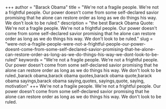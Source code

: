 +++
author = "Barack Obama"
title = "We're not a fragile people. We're not a frightful people. Our power doesn't come from some self-declared savior promising that he alone can restore order as long as we do things his way. We don't look to be ruled."
description = "the best Barack Obama Quote: We're not a fragile people. We're not a frightful people. Our power doesn't come from some self-declared savior promising that he alone can restore order as long as we do things his way. We don't look to be ruled."
slug = "were-not-a-fragile-people-were-not-a-frightful-people-our-power-doesnt-come-from-some-self-declared-savior-promising-that-he-alone-can-restore-order-as-long-as-we-do-things-his-way-we-dont-look-to-be-ruled"
keywords = "We're not a fragile people. We're not a frightful people. Our power doesn't come from some self-declared savior promising that he alone can restore order as long as we do things his way. We don't look to be ruled.,barack obama,barack obama quotes,barack obama quote,barack obama sayings,barack obama saying,quotes, sayings,quote, saying, motivation"
+++
We're not a fragile people. We're not a frightful people. Our power doesn't come from some self-declared savior promising that he alone can restore order as long as we do things his way. We don't look to be ruled.
